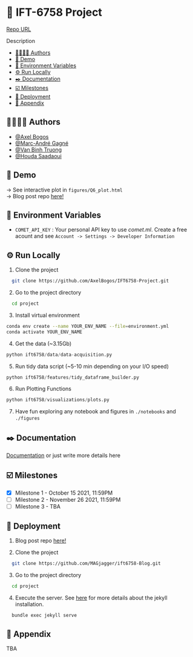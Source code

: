 # 🏒 IFT-6758 Project
[Repo URL](https://github.com/AxelBogos/IFT6758-Project)

Description

- [👩‍🔬👨‍🔬 Authors](#-authors)
- [👀️ Demo](#️-demo)
- [📐 Environment Variables](#-environment-variables)
- [⚙️ Run Locally](#️-run-locally)
- [✒️ Documentation](#️-documentation)
- [☑️ Milestones](#️-milestones)
- [📡 Deployment](#-deployment)
- [🔨 Appendix](#-appendix)

## 👩‍🔬👨‍🔬 Authors

- [@Axel Bogos](https://www.github.com/AxelBogos)
- [@Marc-André Gagné](https://www.github.com/MAGjagger)
- [@Van Binh Truong](https://www.github.com/VanBinhTruong)
- [@Houda Saadaoui](https://www.github.com/houdasaad)


## 👀️ Demo
-> See interactive plot in `figures/Q6_plot.html` <br>
-> Blog post repo [here!](https://github.com/MAGjagger/ift6758-Blog)

## 📐 Environment Variables
- `COMET_API_KEY` : Your personal API key to use *comet.ml*. Create a free acount and see `Account -> Settings -> Developer Information`

## ⚙️ Run Locally

1. Clone the project

```bash
  git clone https://github.com/AxelBogos/IFT6758-Project.git
```

2. Go to the project directory

```bash
  cd project
```

3. Install virtual environment

```bash
conda env create --name YOUR_ENV_NAME --file=environment.yml
conda activate YOUR_ENV_NAME   
```
4. Get the data (~3.15Gb)

```python
python ift6758/data/data-acquisition.py
```

5. Run tidy data script (~5-10 min depending on your I/O speed)

```python
python ift6758/features/tidy_dataframe_builder.py
```

6. Run Plotting Functions

```python
python ift6758/visualizations/plots.py
```

7. Have fun exploring any notebook and figures in 
`./notebooks` and `./figures`

## ✒️ Documentation

[Documentation](https://linktodocumentation) or just write more details here

## ☑️ Milestones

- [x] Milestone 1 - October 15 2021, 11:59PM
- [ ] Milestone 2 - November 26 2021, 11:59PM
- [ ] Milestone 3 - TBA

## 📡 Deployment

1. Blog post repo [here!](https://github.com/MAGjagger/ift6758-Blog)

2. Clone the project

```bash
  git clone https://github.com/MAGjagger/ift6758-Blog.git
```
3. Go to the project directory

```bash
  cd project
```

4. Execute the server. See [here](https://github.com/MAGjagger/ift6758-Blog/blob/main/README.md) for more details about the jekyll installation. 
```bash
  bundle exec jekyll serve
```

## 🔨 Appendix

TBA
